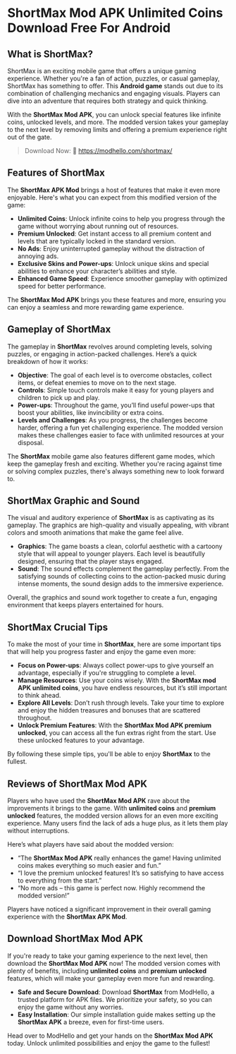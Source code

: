 # ShortMax Mod APK Unlimited Coins Download Free For Android

## What is ShortMax?

ShortMax is an exciting mobile game that offers a unique gaming experience. Whether you're a fan of action, puzzles, or casual gameplay, ShortMax has something to offer. This **Android game** stands out due to its combination of challenging mechanics and engaging visuals. Players can dive into an adventure that requires both strategy and quick thinking.

With the **ShortMax Mod APK**, you can unlock special features like infinite coins, unlocked levels, and more. The modded version takes your gameplay to the next level by removing limits and offering a premium experience right out of the gate.

>Download Now: 🎉 https://modhello.com/shortmax/

## Features of ShortMax

The **ShortMax APK Mod** brings a host of features that make it even more enjoyable. Here's what you can expect from this modified version of the game:

- **Unlimited Coins**: Unlock infinite coins to help you progress through the game without worrying about running out of resources.
- **Premium Unlocked**: Get instant access to all premium content and levels that are typically locked in the standard version.
- **No Ads**: Enjoy uninterrupted gameplay without the distraction of annoying ads.
- **Exclusive Skins and Power-ups**: Unlock unique skins and special abilities to enhance your character’s abilities and style.
- **Enhanced Game Speed**: Experience smoother gameplay with optimized speed for better performance.

The **ShortMax Mod APK** brings you these features and more, ensuring you can enjoy a seamless and more rewarding game experience.

## Gameplay of ShortMax

The gameplay in **ShortMax** revolves around completing levels, solving puzzles, or engaging in action-packed challenges. Here’s a quick breakdown of how it works:

- **Objective**: The goal of each level is to overcome obstacles, collect items, or defeat enemies to move on to the next stage.
- **Controls**: Simple touch controls make it easy for young players and children to pick up and play.
- **Power-ups**: Throughout the game, you’ll find useful power-ups that boost your abilities, like invincibility or extra coins.
- **Levels and Challenges**: As you progress, the challenges become harder, offering a fun yet challenging experience. The modded version makes these challenges easier to face with unlimited resources at your disposal.

The **ShortMax** mobile game also features different game modes, which keep the gameplay fresh and exciting. Whether you're racing against time or solving complex puzzles, there's always something new to look forward to.

## ShortMax Graphic and Sound

The visual and auditory experience of **ShortMax** is as captivating as its gameplay. The graphics are high-quality and visually appealing, with vibrant colors and smooth animations that make the game feel alive.

- **Graphics**: The game boasts a clean, colorful aesthetic with a cartoony style that will appeal to younger players. Each level is beautifully designed, ensuring that the player stays engaged.
- **Sound**: The sound effects complement the gameplay perfectly. From the satisfying sounds of collecting coins to the action-packed music during intense moments, the sound design adds to the immersive experience.

Overall, the graphics and sound work together to create a fun, engaging environment that keeps players entertained for hours.

## ShortMax Crucial Tips

To make the most of your time in **ShortMax**, here are some important tips that will help you progress faster and enjoy the game even more:

- **Focus on Power-ups**: Always collect power-ups to give yourself an advantage, especially if you're struggling to complete a level.
- **Manage Resources**: Use your coins wisely. With the **ShortMax mod APK unlimited coins**, you have endless resources, but it’s still important to think ahead.
- **Explore All Levels**: Don’t rush through levels. Take your time to explore and enjoy the hidden treasures and bonuses that are scattered throughout.
- **Unlock Premium Features**: With the **ShortMax Mod APK premium unlocked**, you can access all the fun extras right from the start. Use these unlocked features to your advantage.

By following these simple tips, you'll be able to enjoy **ShortMax** to the fullest.

## Reviews of ShortMax Mod APK

Players who have used the **ShortMax Mod APK** rave about the improvements it brings to the game. With **unlimited coins** and **premium unlocked** features, the modded version allows for an even more exciting experience. Many users find the lack of ads a huge plus, as it lets them play without interruptions. 

Here’s what players have said about the modded version:

- “The **ShortMax Mod APK** really enhances the game! Having unlimited coins makes everything so much easier and fun.”
- “I love the premium unlocked features! It’s so satisfying to have access to everything from the start.”
- “No more ads – this game is perfect now. Highly recommend the modded version!”

Players have noticed a significant improvement in their overall gaming experience with the **ShortMax APK Mod**.

## Download ShortMax Mod APK

If you're ready to take your gaming experience to the next level, then download the **ShortMax Mod APK** now! The modded version comes with plenty of benefits, including **unlimited coins** and **premium unlocked** features, which will make your gameplay even more fun and rewarding.

- **Safe and Secure Download**: Download **ShortMax** from ModHello, a trusted platform for APK files. We prioritize your safety, so you can enjoy the game without any worries.
- **Easy Installation**: Our simple installation guide makes setting up the **ShortMax APK** a breeze, even for first-time users.

Head over to ModHello and get your hands on the **ShortMax Mod APK** today. Unlock unlimited possibilities and enjoy the game to the fullest!
